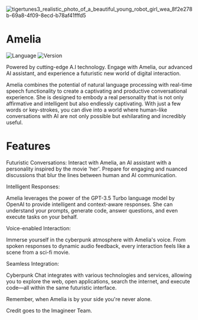 

![tigertunes3_realistic_photo_of_a_beautiful_young_robot_girl_wea_8f2e278b-69a8-4f09-8ecd-b78af41fffd5](https://github.com/Imagineer99/Amelia/assets/130007945/cd3cc333-0a84-4b39-bb72-8770082cf495)

# Amelia 
![Language](https://img.shields.io/badge/Language-Python-blue.svg) ![Version](https://img.shields.io/badge/Version-1.0-brightgreen.svg)

Powered by cutting-edge A.I technology. Engage with Amelia, our advanced AI assistant, and experience a futuristic new world of digital interaction.

Amelia combines the potential of natural language processing with real-time speech functionality to create a captivating and productive conversational experience. 
She is designed to embody a real personality that is not only affirmative and intelligent but also endlessly captivating. 
With just a few words or key-strokes, you can dive into a world where human-like conversations with AI are not only possible but exhilarating and incredibly useful.

# Features
Futuristic Conversations: Interact with Amelia, an AI assistant with a personality inspired by the movie 'her'. Prepare for engaging and nuanced discussions that blur the lines between human and AI communication.

Intelligent Responses:

Amelia leverages the power of the GPT-3.5 Turbo language model by OpenAI to provide intelligent and context-aware responses. She can understand your prompts, generate code, answer questions, and even execute tasks on your behalf.

Voice-enabled Interaction:

Immerse yourself in the cyberpunk atmosphere with Amelia's voice. From spoken responses to dynamic audio feedback, every interaction feels like a scene from a sci-fi movie.

Seamless Integration:

Cyberpunk Chat integrates with various technologies and services, allowing you to explore the web, open applications, search the internet, and execute code—all within the same futuristic interface.

Remember, when Amelia is by your side you're never alone.

Credit goes to the Imagineer Team.
